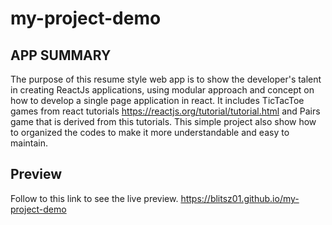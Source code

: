# my-project-demo

## APP SUMMARY
The purpose of this resume style web app is to show  the developer's talent in creating ReactJs applications, using modular approach and concept on how to develop a single page application in react. It includes TicTacToe games from react tutorials https://reactjs.org/tutorial/tutorial.html and Pairs game that is derived from this tutorials. This simple project also show how to organized the codes to make it more understandable and easy to maintain.

## Preview
Follow to this link to see the live preview.
https://blitsz01.github.io/my-project-demo

